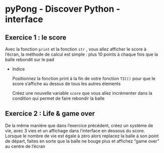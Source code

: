 # pyPong - Discover Python - interface

## Exercice 1 : le score

Avec la fonction `print` et la fonction `str` , vous allez afficher le score à l’écran, la méthode de calcul est simple : plus 10 points à chaque fois que la balle rebondit sur le pad

- Indice
    
    Positionnez la fonction print à la fin de votre fonction `TIC()` pour que le score s’affiche au dessus de tous les autres élements
    
    Créez une nouvelle variable `score` que vous allez incrémenter dans la condition qui permet de faire rebondir la balle
    
    

## Exercice 2 : Life & game over

De la même manière que dans l’exercice précédent, créez un système de vie, avec 3 vies et un affichage dans l’interface en dessous du score. Lorsque le nombre de vie est égale à zéro alors replacez la balle à son point de départ, faites en sorte que la balle ne bouge plus et affichez “game over” au centre de l’écran
